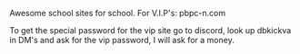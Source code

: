 Awesome school sites for school.
For V.I.P's: pbpc-n.com


To get the special password for the vip site go to discord, look up dbkickva in DM's and ask for the vip password, I will ask for a money. 

